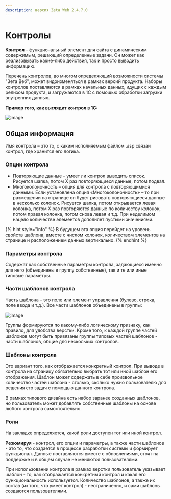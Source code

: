 ```yaml
---
description: версия Zeta Web 2.4.7.0
---
```


# Контролы

**Контрол** – функциональный элемент для сайта с динамическим содержимым, решающий определенные задачи. Он может как реализовывать какие-либо действия, так и просто выводить информацию.

Перечень контролов, во многом определяющий возможности системы "Зета Веб", может видоизменяться в рамках версий продукта. Наборы контролов поставляются в рамках начальных данных, идущих с каждым релизом продукта, и загружаются в 1С с помощью обработки загрузки внутренних данных.

**Пример того, как выглядит контрол в 1С:**

![image](https://user-images.githubusercontent.com/39726989/41101453-dc3cee6e-6a6c-11e8-8ee8-4fc45f4018fb.png)

## Общая информация

Имя контрола – это то, с каким исполняемым файлом .asp связан контрол, где хранится его логика.

### Опции контрола

* Повторяющие данные – умеет ли контрол выводить список. Рисуется шапка, потом Х раз повторяющиеся данные, потом подвал.
* Многоколоночность – опция для контрола с повторяющимися данными. Если установлена опция «Многоколоночность» – то при размещении на странице он будет рисовать повторяющиеся данные в несколько колонок. Рисуется шапка, потом открывается левая колонка, потом Х раз повторяются данные по количеству колонок, потом правая колонка, потом снова левая и т.д. При неделимом нацело количестве элементов дополняет пустыми значениями.

{% hint style="info" %}
В будущем эта опция перейдет на уровень свойств шаблона, вместе с числом колонок, количеством элементов на странице и расположением данных вертикально.
{% endhint %}

### Параметры контрола

Содержат как собственные параметры контрола, задающиеся именно для него \(объединены в группу собственные\), так и те или иные типовые параметры.

### Части шаблонов контрола

Часть шаблона – это поле или элемент управления \(булево, строка, поле ввода и т.д.\). Все части шаблонов объединены в группы:

![image](https://user-images.githubusercontent.com/39726989/41103160-2111daaa-6a71-11e8-9f9d-2813ee82d9c8.png)

Группы формируются по какому-либо логическому признаку, как правило, для удобства верстки. Кроме того, к каждой группе частей шаблонов могут быть привязаны группы типовых частей шаблонов - части шаблонов, общие для нескольких контролов.

### Шаблоны контрола

Это вариант того, как отображается конкретный контрол. При выводе в контрола на страницу обязательно выбрать тот или иной шаблон его отображения. Шаблон может содержать в себе произвольное количество частей шаблона - столько, сколько нужно пользователю для решения его задач с помощью данного контрола.

В рамках типового дизайна есть набор заранее созданных шаблонов, но пользователь может добавлять собственные шаблоны на основе любого контрола самостоятельно.

### Роли

На закладке определяется, какой роли доступен тот или иной контрол.

**Резюмируя** - контрол, его опции и параметры, а также части шаблонов - это то, что создается в процессе разработки системы и формирует функционал. Данные поставляются вместе с обновлениями, стоят на поддержке и в общем случае не меняются пользователями.

При использовании контрола в рамках верстки пользователь указывает шаблон - то, как отображается конкретный контрол и какая его функциональность используется. Количество шаблонов, а также их состав \(из того, что умеет контрол\) - неограниченно, и сами шаблоны создаются пользователями.

